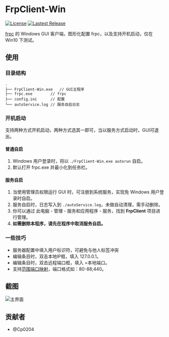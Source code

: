 # FrpClient-Win
[![License](https://img.shields.io/badge/license-ANTI996-green.svg)](https://github.com/codemonkey-m/FrpClient-Win/blob/master/LICENSE)
[![Lastest Release](https://img.shields.io/github/release/codemonkey-m/FrpClient-Win/all.svg)](https://github.com/codemonkey-m/FrpClient-Win/releases)

[frpc](https://github.com/fatedier/frp) 的 Windows GUI 客户端，图形化配置 frpc，以及支持开机启动，仅在 Win10 下测试。  

## 使用

### 目录结构
```
.  
├── FrpClient-Win.exe	// GUI主程序  
├── frpc.exe		// frpc  
├── config.ini		// 配置  
└── autoService.log	// 服务自启日志  
```

### 开机启动
支持两种方式开机启动，两种方式选其一即可，当以服务方式启动时，GUI可退出。  

#### 普通自启
1. Windows 用户登录时，将以 `./FrpClient-Win.exe autorun` 自启。
2. 默认打开 frpc.exe 并最小化到任务栏。  

#### 服务自启
1. 当使用管理员权限运行 GUI 时，可注册到系统服务，实现免 Windows 用户登录时自启。  
2. 服务自启时，日志写入到 `./autoService.log`，未做自动清理，需手动删除。  
3. 你可以通过 此电脑 - 管理 - 服务和应用程序 - 服务，找到 **FrpClient** 项目进行管理。  
4. **如需删除本程序，请先在程序中取消服务自启。**  

### 一些技巧
* 服务器配置中填入用户标识符，可避免与他人标签冲突  
* 编辑条目时，双击本地IP框，填入 127.0.0.1。  
* 编辑条目时，双击远程端口框，填入 =本地端口。  
* 支持[范围端口映射](https://gofrp.org/docs/features/common/range/)，端口格式如：80-88;440。  

## 截图
![主界面](./FrpClient-Win/res/screenshot.gif)


## 贡献者
* @Cp0204  
